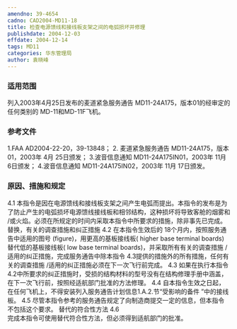 ```yaml
---
amendno: 39-4654
cadno: CAD2004-MD11-18
title: 检查电源馈线和接线板支架之间的电弧损坏并修理
publishdate: 2004-12-03
effdate: 2004-12-14
tags: MD11
categories: 华东管理局
author: 袁晓峰
---
```


### 适用范围 
列入2003年4月25日发布的麦道紧急服务通告 MD11-24A175，版本01的经审定的任何类别的 MD-11和MD-11F飞机。

<!--more-->
### 参考文件
1.FAA 
AD2004-22-20，39-13848； 
2.
麦道紧急服务通告 MD11-24A175，版本 01，2003年 4月 25日颁发； 
3.波音信息通知
 MD11-24A175IN01，2003年 11月 6日颁发； 
4.波音信息通知
 MD11-24A175IN02，2003年 11月 17日颁发。

### 原因、措施和规定 
4.1 
本指令是因在电源馈线和接线板支架之间产生电弧而提出。本指令的发布是为了防止产生的电弧损坏电源馈线接线板和相邻结构，这种损坏将导致客舱的烟雾和 /或火焰。必须在所规定的时间内采取本指令中所要求的措施，除非事先已完成。 
替换，有关的调查措施和纠正措施 
4.2 
在本指令生效后的 18个月内，按照服务通告中适用的图号 (figure)，用更高的基板接线板( higher base terminal boards)替代低的基板接线板( low base terminal boards)，并采取所有有关的调查措施 /适用的纠正措施，完成服务通告中除本指令 4.3提供的措施外的所有措施，任何有关的调查措施 /适用的纠正措施必须在下一次飞行前完成。 
4.3 
如果在执行本指令 4.2中所要求的纠正措施时，受损的结构材料的型号没有在结构修理手册中涵盖，在下一次飞行前，按照经适航部门批准的方法修理。 
4.4 
自本指令生效之日起，在任何飞机上，不得安装列入服务通告计划信息1.A.2.节“受影响的备件 ”中的接线板。 
4.5 
尽管本指令参考的服务通告规定了向制造商提交一定的信息，但本指令不包括这个要求。 
替代的符合性方法 
4.6  
完成本指令可使用替代符合性方法，但必须得到适航部门的批准。

     
